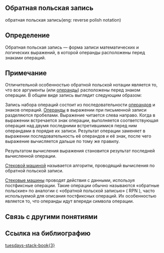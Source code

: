## Обратная польская запись 
oбратная польская запись(eng: reverse polish notation) 

## Определение
Обратная польская запись — форма записи математических и логических выражений, в которой операнды расположены перед знаками операций. 
## Примечание
Отличительной особенностью обратной польской нотации является то, что все аргументы (или [операнды](https://github.com/vernikkkkkkkkkkkkkkkkkkk/concept_new/blob/main/concept/operand.md)) расположены перед знаком операции. В общем виде запись выглядит следующим образом:

Запись набора операций состоит из последовательности [операндов](https://github.com/vernikkkkkkkkkkkkkkkkkkk/concept_new/blob/main/concept/operand.md) и знаков операций. [Операнды](https://github.com/vernikkkkkkkkkkkkkkkkkkk/concept_new/blob/main/concept/operand.md) в выражении при письменной записи разделяются пробелами.
Выражение читается слева направо. Когда в выражении встречается знак операции, выполняется соответствующая операция над двумя последними встретившимися перед ним операндами в порядке их записи. Результат операции заменяет в выражении последовательность её операндов и её знак, после чего выражение вычисляется дальше по тому же правилу.

Результатом вычисления выражения становится результат последней вычисленной операции.

[Стековой машиной](https://github.com/vernikkkkkkkkkkkkkkkkkkk/concept_new/blob/main/concept/stack%20machines.md) называется алгоритм, проводящий вычисления по обратной польской записи.

[Стековые машины](https://github.com/vernikkkkkkkkkkkkkkkkkkk/concept_new/blob/main/concept/stack%20machines.md) проводят действия с данными, используя постфиксные операции. Такие операции обычно называются «обратные польские» по аналогии с «обратной польской записью» ( RPN ), часто используемой для описания постфиксных операций. Их особенностью является то, что операнды идут впереди символа операции.


## Связь с другими понятиями

## Cсылка на библиографию
[tuesdays-stack-book{3}](https://github.com/vernikkkkkkkkkkkkkkkkkkk/concept_new/blob/main/bibliography/tuesdays-stack-book%7B3%7D.md)

